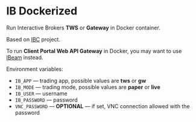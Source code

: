 # IB Dockerized

Run Interactive Brokers **TWS** or **Gateway** in Docker container.

Based on [IBC](https://github.com/IbcAlpha/IBC) project.

To run **Client Portal Web API Gateway** in Docker, you may want to use [IBeam](https://github.com/Voyz/ibeam) instead.

Environment variables:
- `IB_APP` — trading app, possible values are **tws** or **gw**
- `IB_MODE` — trading mode, possible values are **paper** or **live**
- `IB_USER` — username
- `IB_PASSWORD` — password
- `VNC_PASSWORD` — **OPTIONAL** — if set, VNC connection allowed with the password
